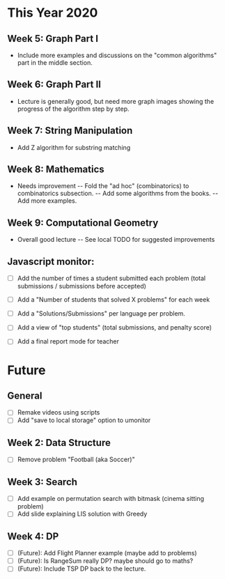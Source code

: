 # This Year 2020

## Week 5: Graph Part I
- Include more examples and discussions on the
  "common algorithms" part in the middle section.

## Week 6: Graph Part II
- Lecture is generally good, but need more graph
  images showing the progress of the algorithm step by step.

## Week 7: String Manipulation
- Add Z algorithm for substring matching

## Week 8: Mathematics
- Needs improvement
  -- Fold the "ad hoc" (combinatorics) to combinatorics subsection.
  -- Add some algorithms from the books.
  -- Add more examples.

## Week 9: Computational Geometry
- Overall good lecture -- See local TODO for suggested improvements

## Javascript monitor:
- [ ] Add the number of times a student submitted each problem
      (total submissions / submissions before accepted)
- [ ] Add a "Number of students that solved X problems" for each week
- [ ] Add a "Solutions/Submissions" per language per problem.
- [ ] Add a view of "top students" (total submissions, and penalty score)
- [ ] Add a final report mode for teacher


# Future
## General
- [ ] Remake videos using scripts
- [ ] Add "save to local storage" option to umonitor

## Week 2: Data Structure
- [ ] Remove problem "Football (aka Soccer)"

## Week 3: Search
- [ ] Add example on permutation search with bitmask (cinema sitting problem)
- [ ] Add slide explaining LIS solution with Greedy

## Week 4: DP
- [ ] (Future): Add Flight Planner example (maybe add to problems)
- [ ] (Future): Is RangeSum really DP? maybe should go to maths?
- [ ] (Future): Include TSP DP back to the lecture.
